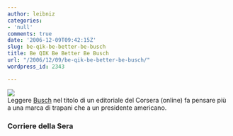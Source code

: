 ```yaml
---
author: leibniz
categories:
- 'null'
comments: true
date: '2006-12-09T09:42:15Z'
slug: be-qik-be-better-be-busch
title: Be QIK Be Better Be Busch
url: "/2006/12/09/be-qik-be-better-be-busch/"
wordpress_id: 2343

---
```

![](https://www.leibniz-blogs.it/gallery/busch.jpg)   
Leggere [Busch](https://www.corriere.it/Primo_Piano/Editoriali/2006/12_Dicembre/09/ronchey.shtml) nel titolo di un editoriale del Corsera (online) fa pensare più a una marca di trapani che a un presidente americano. 

### Corriere della Sera
